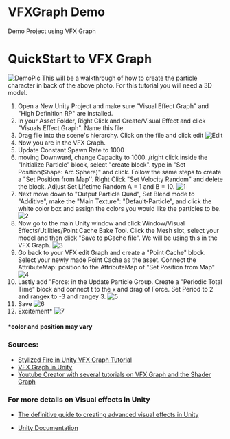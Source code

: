 # VFXGraph Demo
Demo Project using VFX Graph


# QuickStart to VFX Graph
![DemoPic](Images/DemoPic.png)
This will be a walkthrough of how to create the particle character in back of the above photo. For this tutorial you will need a 3D model.


1. Open a New Unity Project and make sure "Visual Effect Graph" and "High Definition RP" are installed.
2. In your Asset Folder, Right Click and Create/Visual Effect and click "Visuals Effect Graph". Name this file.
3. Drag file into the scene's hierarchy. Click on the file and click edit
![Edit](Images/Edit.png)
4. Now you are in the VFX Graph.
5. Update Constant Spawn Rate to 1000
6. moving Downward, change Capacity to 1000. /right click inside the "Initialize Particle” block, select "create block". type in "Set Position(Shape: Arc Sphere)" and click. Follow the same steps to create a "Set Position from Map''. Right Click "Set Velocity Random" and delete the block. Adjust Set Lifetime Random A = 1 and B = 10.
![1](Images/1.png)
7. Next move down to "Output Particle Quad", Set Blend mode to "Additive", make the "Main Texture": "Default-Particle", and click the white color box and assign the colors you would like the particles to be.
![2](Images/2.png)
8. Now go to the main Unity window and click Window/Visual Effects/Utilities/Point Cache Bake Tool. Click the Mesh slot, select your model and then click "Save to pCache file". We will be using this in the VFX Graph.
![3](Images/3.png)
9. Go back to your VFX edit Graph and create a "Point Cache" block. Select your newly made Point Cache as the asset. Connect the AttributeMap: position to the AttributeMap of "Set Position from Map"
![4](Images/4.png)
10. Lastly add "Force: in the Update Particle Group. Create a "Periodic Total Time" block and connect t to the x and drag of Force. Set Period to 2 and rangex to -3 and rangey 3.
![5](Images/5.png)
11. Save
![6](Images/6.png)
12. Excitement*
![7](Images/7.png)
#### *color and position may vary











### Sources:
- [Stylized Fire in Unity VFX Graph Tutorial](https://www.youtube.com/watch?v=XQlFokCzU6M)
- [VFX Graph in Unity](https://www.youtube.com/watch?v=r2Eoy3-p-xc)
- [Youtube Creator with several tutorials on VFX Graph and the Shader Graph](https://www.youtube.com/@GabrielAguiarProd/videos)

### For more details on Visual effects in Unity
- [The definitive guide to creating advanced visual effects in Unity](https://resources.unity.com/games/definitive-guide-to-creating-visual-effects?ungated=true)

- [Unity Documentation](https://docs.unity3d.com/Packages/com.unity.visualeffectgraph@12.0/manual/index.html)